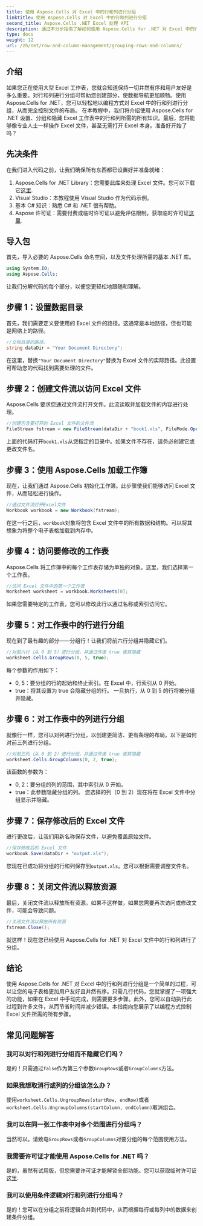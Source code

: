 ```yaml
---
title: 使用 Aspose.Cells 对 Excel 中的行和列进行分组
linktitle: 使用 Aspose.Cells 对 Excel 中的行和列进行分组
second_title: Aspose.Cells .NET Excel 处理 API
description: 通过本分步指南了解如何使用 Aspose.Cells for .NET 对 Excel 中的行和列进行分组。
type: docs
weight: 12
url: /zh/net/row-and-column-management/grouping-rows-and-columns/
---
```

## 介绍
如果您正在使用大型 Excel 工作表，您就会知道保持一切井然有序和用户友好是多么重要。对行和列进行分组可帮助您创建部分，使数据导航更加顺畅。使用 Aspose.Cells for .NET，您可以轻松地以编程方式对 Excel 中的行和列进行分组，从而完全控制文件的布局。
在本教程中，我们将介绍使用 Aspose.Cells for .NET 设置、分组和隐藏 Excel 工作表中的行和列所需的所有知识。最后，您将能够像专业人士一样操作 Excel 文件，甚至无需打开 Excel 本身。准备好开始了吗？
## 先决条件
在我们进入代码之前，让我们确保所有东西都已设置好并准备就绪：
1.  Aspose.Cells for .NET Library：您需要此库来处理 Excel 文件。您可以下载它[这里](https://releases.aspose.com/cells/net/).
2. Visual Studio：本教程使用 Visual Studio 作为代码示例。
3. 基本 C# 知识：熟悉 C# 和 .NET 很有帮助。
4. Aspose 许可证：需要付费或临时许可证以避免评估限制。获取临时许可证[这里](https://purchase.aspose.com/temporary-license/).
## 导入包
首先，导入必要的 Aspose.Cells 命名空间，以及文件处理所需的基本 .NET 库。 
```csharp
using System.IO;
using Aspose.Cells;
```
让我们分解代码的每个部分，以便您更轻松地跟随和理解。
## 步骤 1：设置数据目录
首先，我们需要定义要使用的 Excel 文件的路径。这通常是本地路径，但也可能是网络上的路径。
```csharp
//文档目录的路径。
string dataDir = "Your Document Directory";
```
在这里，替换`"Your Document Directory"`替换为 Excel 文件的实际路径。此设置可帮助您的代码找到需要处理的文件。
## 步骤 2：创建文件流以访问 Excel 文件
Aspose.Cells 要求您通过文件流打开文件。此流读取并加载文件的内容进行处理。
```csharp
//创建包含要打开的 Excel 文件的文件流
FileStream fstream = new FileStream(dataDir + "book1.xls", FileMode.Open);
```
上面的代码打开`book1.xls`从您指定的目录中。如果文件不存在，请务必创建它或更改文件名。
## 步骤 3：使用 Aspose.Cells 加载工作簿
现在，让我们通过 Aspose.Cells 初始化工作簿。此步骤使我们能够访问 Excel 文件，从而轻松进行操作。
```csharp
//通过文件流打开Excel文件
Workbook workbook = new Workbook(fstream);
```
在这一行之后，`workbook`对象将包含 Excel 文件中的所有数据和结构。可以将其想象为将整个电子表格加载到内存中。
## 步骤 4：访问要修改的工作表
Aspose.Cells 将工作簿中的每个工作表存储为单独的对象。这里，我们选择第一个工作表。
```csharp
//访问 Excel 文件中的第一个工作表
Worksheet worksheet = workbook.Worksheets[0];
```
如果您需要特定的工作表，您可以修改此行以通过名称或索引访问它。
## 步骤 5：对工作表中的行进行分组
现在到了最有趣的部分——分组行！让我们将前六行分组并隐藏它们。
```csharp
//对前六行（从 0 到 5）进行分组，并通过传递 true 使其隐藏
worksheet.Cells.GroupRows(0, 5, true);
```
每个参数的作用如下：
- 0, 5：要分组的行的起始和终止索引。在 Excel 中，行索引从 0 开始。
- true：将其设置为 true 会隐藏分组的行。
一旦执行，从 0 到 5 的行将被分组并隐藏。
## 步骤 6：对工作表中的列进行分组
就像行一样，您可以对列进行分组，以创建更简洁、更有条理的布局。以下是如何对前三列进行分组。
```csharp
//对前三列（从 0 到 2）进行分组，并通过传递 true 使其隐藏
worksheet.Cells.GroupColumns(0, 2, true);
```
该函数的参数为：
- 0, 2：要分组的列的范围，其中索引从 0 开始。
- true：此参数隐藏分组的列。
您选择的列（0 到 2）现在将在 Excel 文件中分组显示并隐藏。
## 步骤 7：保存修改后的 Excel 文件
进行更改后，让我们用新名称保存文件，以避免覆盖原始文件。
```csharp
//保存修改后的 Excel 文件
workbook.Save(dataDir + "output.xls");
```
您现在已成功将分组的行和列保存到`output.xls`。您可以根据需要调整文件名。
## 步骤 8：关闭文件流以释放资源
最后，关闭文件流以释放所有资源。如果不这样做，如果您需要再次访问或修改文件，可能会导致问题。
```csharp
//关闭文件流以释放所有资源
fstream.Close();
```
就这样！现在您已经使用 Aspose.Cells for .NET 对 Excel 文件中的行和列进行了分组。
## 结论
使用 Aspose.Cells for .NET 对 Excel 中的行和列进行分组是一个简单的过程，可以让您的电子表格更加用户友好且井然有序。只需几行代码，您就掌握了一项强大的功能，如果在 Excel 中手动完成，则需要更多步骤。此外，您可以自动执行此过程到许多文件，从而节省时间并减少错误。本指南向您展示了以编程方式控制 Excel 文件所需的所有步骤。
## 常见问题解答
### 我可以对行和列进行分组而不隐藏它们吗？  
是的！只需通过`false`作为第三个参数`GroupRows`或者`GroupColumns`方法。
### 如果我想取消行或列的分组该怎么办？  
使用`worksheet.Cells.UngroupRows(startRow, endRow)`或者`worksheet.Cells.UngroupColumns(startColumn, endColumn)`取消组合。
### 我可以在同一张工作表中对多个范围进行分组吗？  
当然可以。请致电`GroupRows`或者`GroupColumns`对要分组的每个范围使用方法。
### 我需要许可证才能使用 Aspose.Cells for .NET 吗？  
是的，虽然有试用版，但您需要许可证才能解锁全部功能。您可以获取临时许可证[这里](https://purchase.aspose.com/temporary-license/).
### 我可以使用条件逻辑对行和列进行分组吗？  
是的！您可以在分组之前将逻辑合并到代码中，从而根据每行或每列中的数据来创建条件分组。
